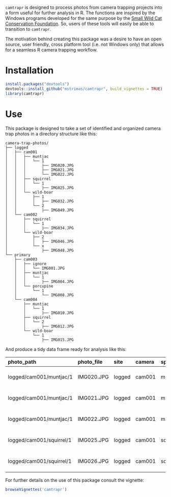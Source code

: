 <!-- README.md is generated from README.Rmd. Please edit that file -->
`camtrapr` is designed to process photos from camera trapping projects into a form useful for further analysis in R. The functions are inspired by the Windows programs developed for the same purpose by the [Small Wild Cat Conservation Foundation](http://www.smallcats.org/). So, users of these tools will easily be able to transition to `camtrapr`.

The motivation behind creating this package was a desire to have an open source, user friendly, cross platform tool (i.e. not Windows only) that allows for a seamless R camera trapping workflow.

Installation
============

``` r
install.packages("devtools")
devtools::install_github("mstrimas/camtrapr", build_vignettes = TRUE)
library(camtrapr)
```

Use
===

This package is designed to take a set of identified and organized camera trap photos in a directory structure like this:

    camera-trap-photos/
    ├── logged
    │   ├── cam001
    │   │   ├── muntjac
    │   │   │   └── 1
    │   │   │       ├── IMG020.JPG
    │   │   │       ├── IMG021.JPG
    │   │   │       └── IMG022.JPG
    │   │   ├── squirrel
    │   │   │   └── 1
    │   │   │       ├── IMG025.JPG
    │   │   └── wild-boar
    │   │       ├── 1
    │   │       │   ├── IMG032.JPG
    │   │       └── 2
    │   │           ├── IMG049.JPG
    │   └── cam002
    │       ├── squirrel
    │       │   └── 1
    │       │       ├── IMG034.JPG
    │       └── wild-boar
    │           ├── 2
    │           │   ├── IMG046.JPG
    │           └── x
    │               ├── IMG048.JPG
    └── primary
        ├── cam003
        │   ├── ignore
        │   │   └── IMG001.JPG
        │   ├── muntjac
        │   │   └── 1
        │   │       ├── IMG004.JPG
        │   └── porcupine
        │       └── 1
        │           └── IMG008.JPG
        └── cam004
            ├── muntjac
            │   └── 1
            │       ├── IMG010.JPG
            ├── squirrel
            │   └── 2
            │       ├── IMG012.JPG
            └── wild-boar
                └── 1
                    ├── IMG015.JPG

And produce a tidy data frame ready for analysis like this:

| photo\_path              | photo\_file | site   | camera | species  |    n| datetime            |
|:-------------------------|:------------|:-------|:-------|:---------|----:|:--------------------|
| logged/cam001/muntjac/1  | IMG020.JPG  | logged | cam001 | muntjac  |    1| 2014-06-14 07:36:50 |
| logged/cam001/muntjac/1  | IMG021.JPG  | logged | cam001 | muntjac  |    1| 2014-06-14 07:36:54 |
| logged/cam001/muntjac/1  | IMG022.JPG  | logged | cam001 | muntjac  |    1| 2014-07-06 21:07:23 |
| logged/cam001/squirrel/1 | IMG025.JPG  | logged | cam001 | squirrel |    1| 2014-06-02 18:43:13 |
| logged/cam001/squirrel/1 | IMG026.JPG  | logged | cam001 | squirrel |    1| 2014-06-25 14:21:32 |

For further details on the use of this package consult the vignette:

``` r
browseVignettes('camtrapr')
```
